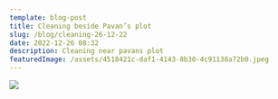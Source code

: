 ```yaml
---
template: blog-post
title: Cleaning beside Pavan’s plot
slug: /blog/cleaning-26-12-22
date: 2022-12-26 08:32
description: Cleaning near pavans plot
featuredImage: /assets/4518421c-daf1-4143-8b30-4c91138a72b0.jpeg
---
```

![](/assets/c1c03f1c-57cd-4e17-b749-dca2a4009247.jpeg)